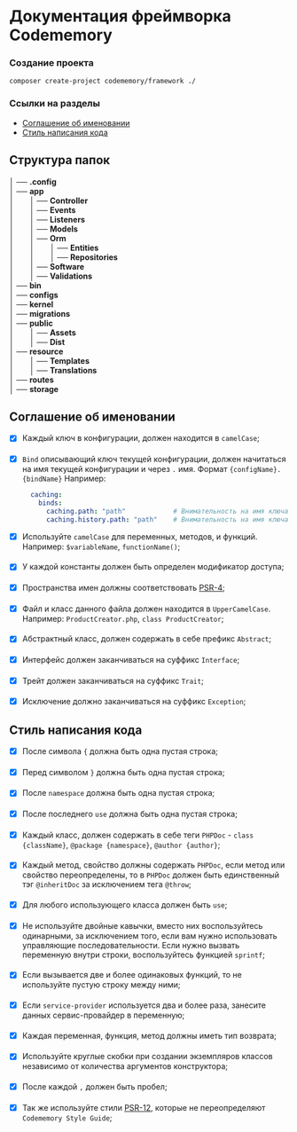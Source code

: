 # Документация фреймворка Codememory

### Создание проекта

```
composer create-project codememory/framework ./
```

### Ссылки на разделы
- [Соглашение об именовании](#style-guide)
- [Стиль написания кода](#style-guide)


## Структура папок
│ ── __.config__  
│ ── __app__  
│&emsp;&emsp;│ ── __Controller__  
│&emsp;&emsp;│ ── __Events__  
│&emsp;&emsp;│ ── __Listeners__  
│&emsp;&emsp;│ ── __Models__  
│&emsp;&emsp;│ ── __Orm__  
│&emsp;&emsp;│&emsp;&emsp;│ ── __Entities__  
│&emsp;&emsp;│&emsp;&emsp;│ ── __Repositories__  
│&emsp;&emsp;│ ── __Software__    
│&emsp;&emsp;│ ── __Validations__  
│ ── __bin__  
│ ── __configs__  
│ ── __kernel__   
│ ── __migrations__  
│ ── __public__  
│&emsp;&emsp;│ ── __Assets__  
│&emsp;&emsp;│ ── __Dist__  
│ ── __resource__  
│&emsp;&emsp;│ ── __Templates__  
│&emsp;&emsp;│ ── __Translations__  
│ ── __routes__  
│ ── __storage__ 


## <a name="naming-convention"></a>Соглашение об именовании

- [x] Каждый ключ в конфигурации, должен находится в `camelCase`;
####
- [x] `Bind` описывающий ключ текущей конфигурации, должен начитаться на имя текущей конфигурации и через `.` имя. Формат `{configName}.{bindName}` Например:
  ```yaml
    caching:
      binds:
        caching.path: "path"            # Внимательность на имя ключа!
        caching.history.path: "path"    # Внимательность на имя ключа!
  ```
- [x] Используйте `camelCase` для переменных, методов, и функций. Например: `$variableName`, `functionName()`;
####
- [x] У каждой константы должен быть определен модификатор доступа;
####
- [x] Пространства имен должны соответствовать [PSR-4](https://www.php-fig.org/psr/psr-4/);
####
- [x] Файл и класс данного файла должен находится в `UpperCamelCase`. Например: `ProductCreator.php`, `class ProductCreator`;
####
- [x] Абстрактный класс, должен содержать в себе префикс `Abstract`;
####
- [x] Интерфейс должен заканчиваться на суффикс `Interface`;
####
- [x] Трейт должен заканчиваться на суффикс `Trait`;
####
- [x] Исключение должно заканчиваться на суффикс `Exception`;


## <a name="style-guide"></a>Стиль написания кода
- [x] После символа `{` должна быть одна пустая строка;
####
- [x] Перед символом `}` должна быть одна пустая строка;
####
- [x] После `namespace` должна быть одна пустая строка;
####
- [x] После последнего `use` должна быть одна пустая строка;
####
- [x] Каждый класс, должен содержать в себе теги `PHPDoc` - `class {className}`, `@package {namespace}`, `@author {author}`;
####
- [x] Каждый метод, свойство должны содержать `PHPDoc`, если метод или свойство переопределены, то в `PHPDoc` должен быть единственный тэг `@inheritDoc` за исключением тега `@throw`;
####
- [x] Для любого использующего класса должен быть `use`;
####
- [x] Не используйте двойные кавычки, вместо них воспользуйтесь одинарными, за исключением того, если вам нужно использовать управляющие последовательности. Если нужно вызвать переменную внутри строки, воспользуйтесь функцией `sprintf`;
####
- [x] Если вызывается две и более одинаковых функций, то не используйте пустую строку между ними;
####
- [x] Если `service-provider` используется два и более раза, занесите данных сервис-провайдер в переменную;
####
- [x] Каждая переменная, функция, метод должны иметь тип возврата;
####
- [x] Используйте круглые скобки при создании экземпляров классов независимо от количества аргументов конструктора;
####
- [x] После каждой `,` должен быть пробел;
####
- [x] Так же используйте стили [PSR-12](https://www.php-fig.org/psr/psr-12/), которые не переопределяют `Codememory Style Guide`;